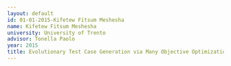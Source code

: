 ```yaml
---
layout: default 
id: 01-01-2015-Kifetew Fitsum Meshesha
name: Kifetew Fitsum Meshesha
university: University of Trento
advisor: Tonella Paolo
year: 2015
title: Evolutionary Test Case Generation via Many Objective Optimization and Stochastic Grammars
---
```

